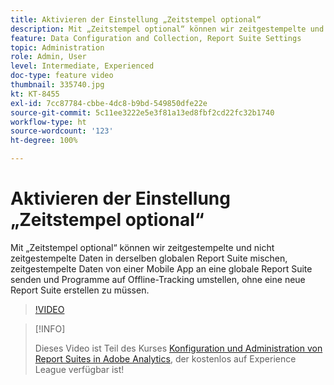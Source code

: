 ```yaml
---
title: Aktivieren der Einstellung „Zeitstempel optional“
description: Mit „Zeitstempel optional“ können wir zeitgestempelte und nicht zeitgestempelte Daten in derselben globalen Report Suite mischen, zeitgestempelte Daten von einer Mobile App an eine globale Report Suite senden und Programme auf Offline-Tracking umstellen, ohne eine neue Report Suite erstellen zu müssen.
feature: Data Configuration and Collection, Report Suite Settings
topic: Administration
role: Admin, User
level: Intermediate, Experienced
doc-type: feature video
thumbnail: 335740.jpg
kt: KT-8455
exl-id: 7cc87784-cbbe-4dc8-b9bd-549850dfe22e
source-git-commit: 5c11ee3222e5e3f81a13ed8fbf2cd22fc32b1740
workflow-type: ht
source-wordcount: '123'
ht-degree: 100%

---
```


# Aktivieren der Einstellung „Zeitstempel optional“

Mit „Zeitstempel optional“ können wir zeitgestempelte und nicht zeitgestempelte Daten in derselben globalen Report Suite mischen, zeitgestempelte Daten von einer Mobile App an eine globale Report Suite senden und Programme auf Offline-Tracking umstellen, ohne eine neue Report Suite erstellen zu müssen.

>[!VIDEO](https://video.tv.adobe.com/v/335740/?quality=12&learn=on)

>[!INFO]
>
> Dieses Video ist Teil des Kurses [Konfiguration und Administration von Report Suites in Adobe Analytics](https://experienceleague.adobe.com/?recommended=Analytics-A-1-2021.1.administration&amp;lang=de), der kostenlos auf Experience League verfügbar ist!